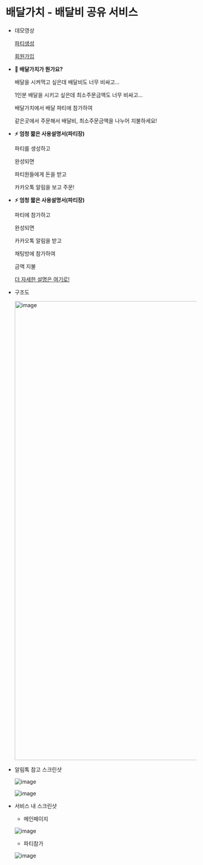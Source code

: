 배달가치 - 배달비 공유 서비스
=======================

  - 데모영상

    [파티생성](https://youtu.be/KADlQCrWI_0)

    [회원가입](https://youtu.be/Q8nCXacjots)
  

- **🧐 배달가치가 뭔가요?**

  배달을 시켜먹고 싶은데 배달비도 너무 비싸고...

  1인분 배달을 시키고 싶은데 최소주문금액도 너무 비싸고...

  배달가치에서 배달 파티에 참가하여

  같은곳에서 주문해서 배달비, 최소주문금액을 나누어 지불하세요!

- **⚡ 엄청 짧은 사용설명서(파티장)**

  파티를 생성하고 

  완성되면

  파티원들에게 돈을 받고

  카카오톡 알림을 보고 주문!
  

- **⚡ 엄청 짧은 사용설명서(파티장)**
  
  파티에 참가하고

  완성되면

  카카오톡 알림을 받고

  채팅방에 참가하여

  금액 지불

  [더 자세한 설명은 여기로!](https://fabulous-dimple-deb.notion.site/ede9b206c31b4d96a9b79c3a1c0ddcce)

- 구조도

  <img width="1210" alt="image" src="https://github.com/syha6821/bdgc/assets/83122197/e4bf1e9f-e044-4129-a9d3-ea9e4aafd4a2">

- 알림톡 참고 스크린샷
  
  ![image](https://github.com/syha6821/bdgc/assets/83122197/33839b2f-f9de-41d6-8a00-114ae1b3d0a4)

  ![image](https://github.com/syha6821/bdgc/assets/83122197/f1be7437-7e44-4e46-a2c5-6bac4b7a857d)

- 서비스 내 스크린샷
  
  - 메인페이지
  
  ![image](https://github.com/syha6821/bdgc/assets/83122197/1005c1f4-2ae1-40a8-b644-741e907fa244)
  
  - 파티참가
  
  ![image](https://github.com/syha6821/bdgc/assets/83122197/2e20a888-7c98-4c0f-a84b-908156a823f3)
